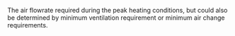 The air flowrate required during the peak heating conditions, but could also be determined by minimum ventilation requirement or minimum air change requirements.
